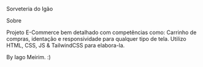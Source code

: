 Sorveteria do Igão 

 Sobre

Projeto E-Commerce bem detalhado com competências como: Carrinho de compras, identação e responsividade para qualquer tipo de tela. Utilizo HTML, CSS, JS & TailwindCSS para elabora-la.

 By Iago Meirim. :)
